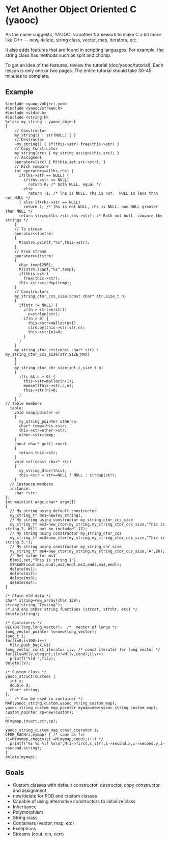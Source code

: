 # Yet Another Object Oriented C (yaooc)

As the name suggests, YAOOC is another framework to make C a bit more like C++ -- new,
delete, string class, vector, map, iterators, etc.

It also adds features that are found in scripting languages.  For example, the string class has
methods such as split and chomp.

To get an idea of the features, review the tutorial (doc/yaooc/tutorial).  Each lesson is
only one or two pages.  The entire tutorial should take 30-45 minutes to complete.

## Example

    %include <yaooc/object.yod>
    #include <yaooc/stream.h>
    #include <stdio.h>
    #include <string.h>
    %class my_string : yaooc_object
    {
        // Constructor
        my_string() : str(NULL) { }
        // Destructor
        ~my_string() { if(this->str) free(this->str) }
        // Copy Constructor
        my_string(src) { my_string_assign(this,src); }
        // Assigment
        operator=(src) { M(this,set,src->str); }
        // Rich compare
        int operator<=>(lhs,rhs) {
          if(lhs->str == NULL) {
            if(rhs->str == NULL)
              return 0; /* both NULL, equal */
            else
              return -1; /* lhs is NULL, rhs is not.  NULL is less than not NULL */
          } else if(rhs->str == NULL)
            return 1; /* lhs is not NULL, rhs is NULL. non NULL greater than NULL */
          return strcmp(lhs->str,rhs->str); /* Both not null, compare the strings */
        }
        // To stream
        operator<<(ostrm)
        {
          M(ostrm,printf,"%s",this->str);
        }
        // From stream
        operator>>(istrm)
        {
          char temp[256];
          M(istrm,scanf,"%s",temp);
          if(this->str)
            free(this->str);
          this->str=strdup(temp);
        }
        // Constructors
        my_string_ctor_ccs_size(const char* str,size_t n)
        {
          if(str != NULL) {
            if(n > strlen(str))
              n=strlen(str);
            if(n > 0) {
              this->str=malloc(n+1);
              strncpy(this->str,str,n);
              this->str[n]=0;
            }
          }
        }
        my_string_ctor_ccs(const char* str) : my_string_ctor_ccs_size(str,SIZE_MAX)
        {
        }
        my_string_ctor_chr_size(int c,size_t n)
        {
          if(c && n > 0) {
            this->str=malloc(n+1);
            memset(this->str,c,n);
            this->str[n]=0;
          }
        }
    // Table members
      table:
        void swap(pointer o)
        {
          my_string_pointer other=o;
          char* temp=this->str;
          this->str=other->str;
          other->str=temp;
        }
        const char* get() const
        {
          return this->str;
        }
        void set(const char* str)
        {
          my_string_dtor(this);
          this->str = str==NULL ? NULL : strdup(str);
        }
      // Instance members
      instance:
        char *str;
    };
    int main(int argc,char* argv[])
    {
      // My string using default constructor
      my_string_t* ms1=new(my_string);
      // My string using constructor my_string_ctor_ccs_size
      my_string_t* ms2=new_ctor(my_string,my_string_ctor_ccs_size,"This is string 2. Will not be included",17);
      // My string using constructor my_string_ctor_ccs
      my_string_t* ms3=new_ctor(my_string,my_string_ctor_ccs_size,"This is string 3.");
      // My string using constructor my_string_chr_size
      my_string_t* ms4=new_ctor(my_string,my_string_ctor_ccs_size,'A',26);
      // Set value for ms1
      M(ms1,set,"This is string 1");
      STREAM(cout,ms1,endl,ms2,endl,ms3,endl,ms4,endl);
      delete(ms1);
      delete(ms2);
      delete(ms3);
      delete(ms4);
    }

    /* Plain old data */
    char* string=new_array(char,128);
    strcpy(string,"Testing");
    /* and any other string functions (strcat, strchr, etc) */
    delete(string);

    /* Containers */
    VECTOR(long,long_vector);  /*  Vector of longs */
    long_vector_pointer lv=new(long_vector);
    long_t i;
    for(i=0;i<100;i++)
      M(lv,push_back,&i)
    long_vector_const_iterator ilv; /* const iterator for long vector */
    for(ilv=M(lv,cbegin);ilv!=M(lv,cend);ilv++)
      printf("%ld ",*ilv);
    delete(lv);

    /* Custom class */
    yaooc_struct(custom) {
      int x;
      double d;
      char* string;
    };
		/* Can be used in container */
    MAP(yaooc_string,custom,yaooc_string_custom_map);
    yaooc_string_custom_map_pointer mymap=new(yaooc_string_custom_map);
    custom_pointer cp=new(custom);
    ....
    M(mymap,insert,str,cp);
    ...
    yaooc_string_custom_map_const_iterator i;
    CFOR_EACH(i,mymap) { /* same as for (i=M(mymap,cbegin);i!=M(mymap,cend);i++) */
      printf("%s %d %lf %s\n",M(i->first,c_str),i->second.x,i->second.y,i->second.string);
    }
    delete(mymap);

## Goals

* Custom classes with default constructor, destructor, copy constructor, and assignment
* new/delete for POD and custom classes
* Capable of using alternative constructors to initialize class
* Inheritance
* Polymorphism
* String class
* Containers (vector, map, etc)
* Exceptions
* Streams (cout, cin, cerr)
